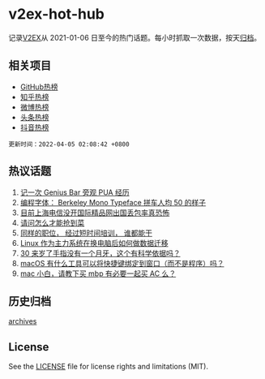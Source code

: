 # v2ex-hot-hub

 记录[V2EX](https://www.v2ex.com/)从 2021-01-06 日至今的热门话题。每小时抓取一次数据，按天[归档](archives)。
 
 ## 相关项目

- [GitHub热榜](https://github.com/snaildev/github-hot-hub)
- [知乎热榜](https://github.com/snaildev/zhihu-hot-hub)
- [微博热榜](https://github.com/snaildev/weibo-hot-hub)
- [头条热榜](https://github.com/snaildev/toutiao-hot-hub)
- [抖音热榜](https://github.com/snaildev/douyin-hot-hub)


 `更新时间：2022-04-05 02:08:42 +0800`

## 热议话题

1. [记一次 Genius Bar 旁观 PUA 经历](https://www.v2ex.com/t/844837)
1. [编程字体： Berkeley Mono Typeface 拼车人均 50 的样子](https://www.v2ex.com/t/844846)
1. [目前上海电信没开国际精品网出国丢包率真恐怖](https://www.v2ex.com/t/844883)
1. [请问怎么才能抢到菜](https://www.v2ex.com/t/844826)
1. [同样的职位， 经过短时间培训， 谁都能干](https://www.v2ex.com/t/844852)
1. [Linux 作为主力系统在换电脑后如何做数据迁移](https://www.v2ex.com/t/844825)
1. [30 来岁了手指没有一个月牙，这个有科学依据吗？](https://www.v2ex.com/t/844856)
1. [macOS 有什么工具可以将快捷键绑定到窗口（而不是程序）吗？](https://www.v2ex.com/t/844853)
1. [mac 小白，请教下买 mbp 有必要一起买 AC 么？](https://www.v2ex.com/t/844884)

## 历史归档

[archives](archives)

## License

See the [LICENSE](LICENSE) file for license rights and limitations (MIT).

